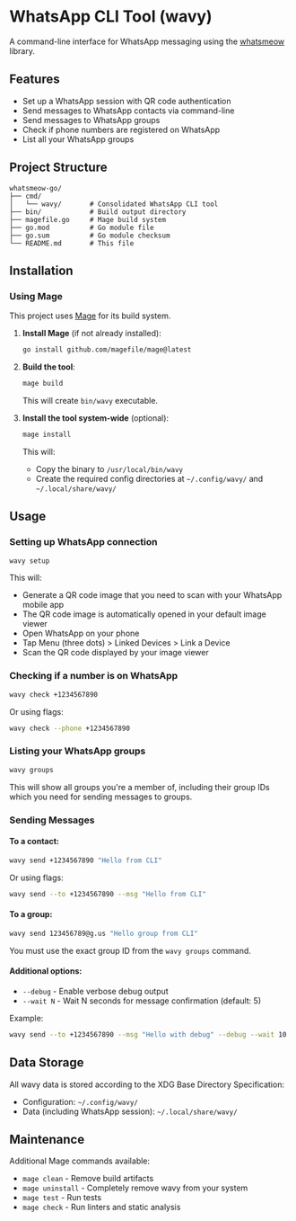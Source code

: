 # WhatsApp CLI Tool (wavy)

A command-line interface for WhatsApp messaging using the [whatsmeow](https://github.com/tulir/whatsmeow) library.

## Features

- Set up a WhatsApp session with QR code authentication
- Send messages to WhatsApp contacts via command-line
- Send messages to WhatsApp groups
- Check if phone numbers are registered on WhatsApp
- List all your WhatsApp groups

## Project Structure

```
whatsmeow-go/
├── cmd/
│   └── wavy/       # Consolidated WhatsApp CLI tool
├── bin/            # Build output directory
├── magefile.go     # Mage build system
├── go.mod          # Go module file
├── go.sum          # Go module checksum
└── README.md       # This file
```

## Installation

### Using Mage

This project uses [Mage](https://magefile.org/) for its build system.

1. **Install Mage** (if not already installed):

   ```bash
   go install github.com/magefile/mage@latest
   ```

2. **Build the tool**:

   ```bash
   mage build
   ```

   This will create `bin/wavy` executable.

3. **Install the tool system-wide** (optional):

   ```bash
   mage install
   ```

   This will:

   - Copy the binary to `/usr/local/bin/wavy`
   - Create the required config directories at `~/.config/wavy/` and `~/.local/share/wavy/`

## Usage

### Setting up WhatsApp connection

```bash
wavy setup
```

This will:

- Generate a QR code image that you need to scan with your WhatsApp mobile app
- The QR code image is automatically opened in your default image viewer
- Open WhatsApp on your phone
- Tap Menu (three dots) > Linked Devices > Link a Device
- Scan the QR code displayed by your image viewer

### Checking if a number is on WhatsApp

```bash
wavy check +1234567890
```

Or using flags:

```bash
wavy check --phone +1234567890
```

### Listing your WhatsApp groups

```bash
wavy groups
```

This will show all groups you're a member of, including their group IDs which you need for sending messages to groups.

### Sending Messages

#### To a contact:

```bash
wavy send +1234567890 "Hello from CLI"
```

Or using flags:

```bash
wavy send --to +1234567890 --msg "Hello from CLI"
```

#### To a group:

```bash
wavy send 123456789@g.us "Hello group from CLI"
```

You must use the exact group ID from the `wavy groups` command.

#### Additional options:

- `--debug` - Enable verbose debug output
- `--wait N` - Wait N seconds for message confirmation (default: 5)

Example:

```bash
wavy send --to +1234567890 --msg "Hello with debug" --debug --wait 10
```

## Data Storage

All wavy data is stored according to the XDG Base Directory Specification:

- Configuration: `~/.config/wavy/`
- Data (including WhatsApp session): `~/.local/share/wavy/`

## Maintenance

Additional Mage commands available:

- `mage clean` - Remove build artifacts
- `mage uninstall` - Completely remove wavy from your system
- `mage test` - Run tests
- `mage check` - Run linters and static analysis
